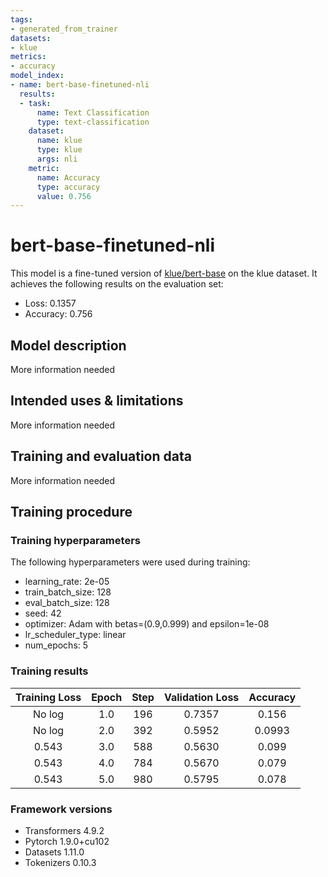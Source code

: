 ```yaml
---
tags:
- generated_from_trainer
datasets:
- klue
metrics:
- accuracy
model_index:
- name: bert-base-finetuned-nli
  results:
  - task:
      name: Text Classification
      type: text-classification
    dataset:
      name: klue
      type: klue
      args: nli
    metric:
      name: Accuracy
      type: accuracy
      value: 0.756
---
```


<!-- This model card has been generated automatically according to the information the Trainer had access to. You
should probably proofread and complete it, then remove this comment. -->

# bert-base-finetuned-nli

This model is a fine-tuned version of [klue/bert-base](https://huggingface.co/klue/bert-base) on the klue dataset.
It achieves the following results on the evaluation set:
- Loss: 0.1357
- Accuracy: 0.756

## Model description

More information needed

## Intended uses & limitations

More information needed

## Training and evaluation data

More information needed

## Training procedure

### Training hyperparameters

The following hyperparameters were used during training:
- learning_rate: 2e-05
- train_batch_size: 128
- eval_batch_size: 128
- seed: 42
- optimizer: Adam with betas=(0.9,0.999) and epsilon=1e-08
- lr_scheduler_type: linear
- num_epochs: 5

### Training results

| Training Loss | Epoch | Step | Validation Loss | Accuracy |
|:-------------:|:-----:|:----:|:---------------:|:--------:|
| No log        | 1.0   | 196  | 0.7357          | 0.156    |
| No log        | 2.0   | 392  | 0.5952          | 0.0993   |
| 0.543         | 3.0   | 588  | 0.5630          | 0.099    |
| 0.543         | 4.0   | 784  | 0.5670          | 0.079    |
| 0.543         | 5.0   | 980  | 0.5795          | 0.078    |


### Framework versions

- Transformers 4.9.2
- Pytorch 1.9.0+cu102
- Datasets 1.11.0
- Tokenizers 0.10.3
